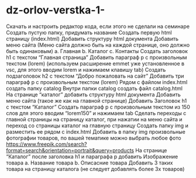 # dz-orlov-verstka-1-

Скачать и настроить редактор кода, если этого не сделали на семинаре
Создать пустую папку, придумать название
Создать первую html страницу (index.html)
Добавить структуру html документа
Добавить меню сайта (Меню сайта должно быть на каждой странице, оно должно быть одинаковым)
a. Главная
b. Каталог
c. Контакты
Создать заголовок h1 с текстом “Главная страница”
Добавить параграф p с произвольным текстом (lorem) (используем расширение emmet уже установленное в vsc, для этого вводим lorem и нажимаем клавишу tab)
Создать подзаголовок h2 с текстом “Добро пожаловать на сайт”
Добавить три параграф p с произвольным текстом (lorem)
Рядом с файлом index.html создать папку catalog
Внутри папки catalog создать файл catalog.html
На странице “каталог” добавить структуру html документа
Добавить меню сайта (такое же как на главной странице)
Добавить Заголовок h1 с текстом “Каталог”
Создать параграф p с произвольным текстом из 150 слов для этого вводим “lorem150” и нажимаем tab
Сделать переходы с главной страницы на страницу каталог, при нажатии на меню сайта и переход со страницы каталог на главную страницу
Создать папку img и разместить ее рядом с index.html
Добавить в папку img произвольные фотографии товаров, по вашей тематике можно выбрать любое фото https://www.freepik.com/search?format=search&orientation=portrait&query=products
На странице “Каталог” после заголовка h1 и параграфа p добавить
Изображение товара
a. Название товара
b. Описасние товара
Добавить 3 таких товара на страницу каталога (не следует добавлять более 3х товаров)
